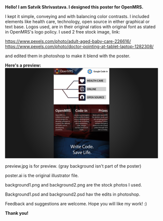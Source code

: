 <b>Hello! I am Satvik Shrivastava. I designed this poster for OpenMRS.</b>

<p>I kept it simple, conveying and with balancing color contrasts. I included elements like health care, technology, open source in either graphical or text base. Logos used, are in their original ratios with original font as stated in OpenMRS's logo policy. I used 2 free stock image, link: </p>

https://www.pexels.com/photo/adult-aged-baby-care-226616/
https://www.pexels.com/photo/doctor-pointing-at-tablet-laptop-1282308/

and edited them in photoshop to make it blend with the poster.

<b>Here's a preview: <img src ="https://github.com/satvikshri/OpenMRS-submissions/blob/master/posterDesign/preview.jpg"></b>

preview.jpg is for preview. (gray background isn't part of the poster)

poster.ai is the original illustrator file.

background1.png and background2.png are the stock photos I used.

Background1.psd and background2.psd hav the edits in photoshop.

Feedback and suggestions are welcome. Hope you will like my work! :)

<b>Thank you!</b>
